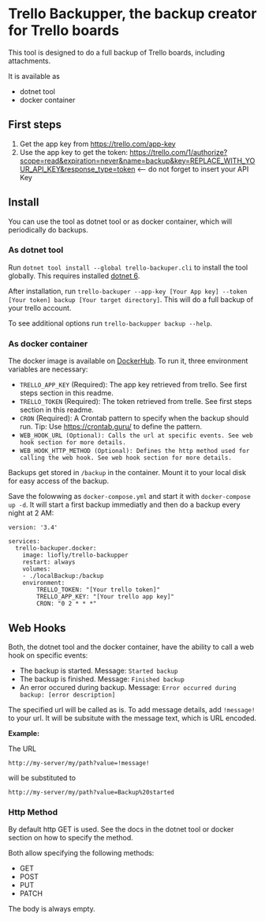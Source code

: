 # Trello Backupper, the backup creator for Trello boards

This tool is designed to do a full backup of Trello boards, including attachments.

It is available as

- dotnet tool
- docker container

## First steps

1. Get the app key from https://trello.com/app-key
2. Use the app key to get the token: https://trello.com/1/authorize?scope=read&expiration=never&name=backup&key=REPLACE_WITH_YOUR_API_KEY&response_type=token <-- do not forget to insert your API Key

## Install

You can use the tool as dotnet tool or as docker container, which will periodically do backups.

### As dotnet tool

Run `dotnet tool install --global trello-backuper.cli` to install the tool globally. This requires installed [dotnet 6](https://dotnet.microsoft.com/en-us/download/dotnet/6.0).

After installation, run `trello-backuper --app-key [Your App key] --token [Your token] backup [Your target directory]`. This will do
a full backup of your trello account.

To see additional options run `trello-backupper backup --help`.

### As docker container

The docker image is available on [DockerHub](https://hub.docker.com/r/liofly/trello-backupper). To run it, three environment variables are necessary:

- `TRELLO_APP_KEY` (Required): The app key retrieved from trello. See first steps section in this readme.
- `TRELLO_TOKEN` (Required): The token retrieved from trelle. See first steps section in this readme.
- `CRON` (Required): A Crontab pattern to specify when the backup should run. Tip: Use https://crontab.guru/ to define the pattern.
- `WEB_HOOK_URL (Optional): Calls the url at specific events. See web hook section for more details.`
- `WEB_HOOK_HTTP_METHOD (Optional): Defines the http method used for calling the web hook. See web hook section for more details.`

Backups get stored in `/backup` in the container. Mount it to your local disk for easy access of the backup.

Save the folowwing as `docker-compose.yml` and start it with `docker-compose up -d`. It will start a first backup immediatly and then do a backup every night at 2 AM:
```
version: '3.4'

services:
  trello-backuper.docker:
    image: liofly/trello-backupper
    restart: always
    volumes:
    - ./localBackup:/backup
    environment:
        TRELLO_TOKEN: "[Your trello token]"
        TRELLO_APP_KEY: "[Your trello app key]"
        CRON: "0 2 * * *"
```

## Web Hooks

Both, the dotnet tool and the docker container, have the ability to call a web hook on specific events: 

- The backup is started. Message: `Started backup`
- The backup is finished. Message: `Finished backup`
- An error occured during backup. Message: `Error occurred during backup: [error description]`

The specified url will be called as is. To add message details, add `!message!` to your url. It will be subsitute with
the message text, which is URL encoded.

**Example:** 

The URL 

```
http://my-server/my/path?value=!message!
``` 

will be substituted to

```
http://my-server/my/path?value=Backup%20started
```

### Http Method

By default http GET is used. See the docs in the dotnet tool or docker section on how to specify the method.

Both allow specifying the following methods:

- GET
- POST
- PUT
- PATCH

The body is always empty.
